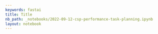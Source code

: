 ```yaml
---
keywords: fastai
title: Title
nb_path: _notebooks/2022-09-12-csp-performance-task-planning.ipynb
layout: notebook
---
```


<!--
#################################################
### THIS FILE WAS AUTOGENERATED! DO NOT EDIT! ###
#################################################
# file to edit: _notebooks/2022-09-12-csp-performance-task-planning.ipynb
-->

<div class="container" id="notebook-container">
        
</div>
 

